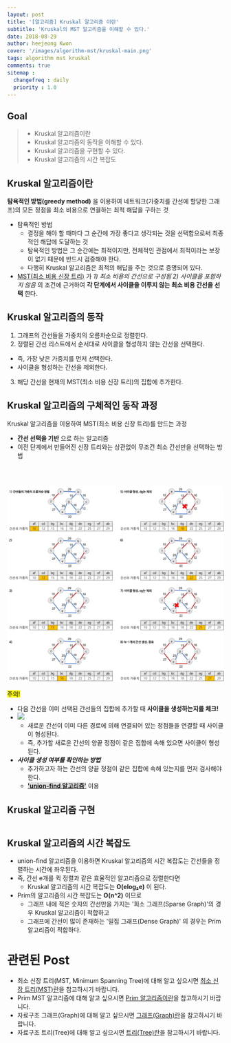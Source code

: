 ```yaml
---
layout: post
title: '[알고리즘] Kruskal 알고리즘 이란'
subtitle: 'Kruskal의 MST 알고리즘을 이해할 수 있다.'
date: 2018-08-29
author: heejeong Kwon
cover: '/images/algorithm-mst/kruskal-main.png'
tags: algorithm mst kruskal
comments: true
sitemap :
  changefreq : daily
  priority : 1.0
---
```



## Goal
> - Kruskal 알고리즘이란
> - Kruskal 알고리즘의 동작을 이해할 수 있다.
> - Kruskal 알고리즘을 구현할 수 있다.
> - Kruskal 알고리즘의 시간 복잡도


## Kruskal 알고리즘이란
**탐욕적인 방법(greedy method)** 을 이용하여 네트워크(가중치를 간선에 할당한 그래프)의 모든 정점을 최소 비용으로 연결하는 최적 해답을 구하는 것
* 탐욕적인 방법
  * 결정을 해야 할 때마다 그 순간에 가장 좋다고 생각되는 것을 선택함으로써 최종적인 해답에 도달하는 것
  * 탐욕적인 방법은 그 순간에는 최적이지만, 전체적인 관점에서 최적이라는 보장이 없기 때문에 반드시 검증해야 한다.
  * 다행히 Kruskal 알고리즘은 최적의 해답을 주는 것으로 증명되어 있다.
* [MST(최소 비용 신장 트리)](https://gmlwjd9405.github.io/2018/08/28/algorithm-mst.html) 가 *1) 최소 비용의 간선으로 구성됨 2) 사이클을 포함하지 않음* 의 조건에 근거하여 **각 단계에서 사이클을 이루지 않는 최소 비용 간선을 선택** 한다.



## Kruskal 알고리즘의 동작
1. 그래프의 간선들을 가중치의 오름차순으로 정렬한다.
2. 정렬된 간선 리스트에서 순서대로 사이클을 형성하지 않는 간선을 선택한다.
  * 즉, 가장 낮은 가중치를 먼저 선택한다.
  * 사이클을 형성하는 간선을 제외한다.
3. 해당 간선을 현재의 MST(최소 비용 신장 트리)의 집합에 추가한다.



## Kruskal 알고리즘의 구체적인 동작 과정
Kruskal 알고리즘을 이용하여 MST(최소 비용 신장 트리)를 만드는 과정
  * **간선 선택을 기반** 으로 하는 알고리즘
  * 이전 단계에서 만들어진 신장 트리와는 상관없이 무조건 최소 간선만을 선택하는 방법
<br>
<br>

![](/images/algorithm-mst/kruskal-example2.png)

<mark>주의!</mark>
* 다음 간선을 이미 선택된 간선들의 집합에 추가할 때 **사이클을 생성하는지를 체크!**
* ![](/images/algorithm-mst/kruskal-cycle-check.png)
  * 새로운 간선이 이미 다른 경로에 의해 연결되어 있는 정점들을 연결할 때 사이클이 형성된다.
  * 즉, 추가할 새로운 간선의 양끝 정점이 같은 집합에 속해 있으면 사이클이 형성된다.
* ***사이클 생성 여부를 확인하는 방법***
  * 추가하고자 하는 간선의 양끝 정점이 같은 집합에 속해 있는지를 먼저 검사해야 한다.
  * <span style="background-color: #e1e1e1">**['union-find 알고리즘'](https://gmlwjd9405.github.io/2018/08/31/algorithm-union-find.html)**</span> 이용


## Kruskal 알고리즘 구현
~~~java
~~~


## Kruskal 알고리즘의 시간 복잡도
* union-find 알고리즘을 이용하면 Kruskal 알고리즘의 시간 복잡도는 간선들을 정렬하는 시간에 좌우된다.
* 즉, 간선 e개를 퀵 정렬과 같은 효율적인 알고리즘으로 정렬한다면
  * Kruskal 알고리즘의 시간 복잡도는 **O(elog₂e)** 이 된다.
* Prim의 알고리즘의 시간 복잡도는 **O(n^2)** 이므로
  * 그래프 내에 적은 숫자의 간선만을 가지는 '희소 그래프(Sparse Graph)'의 경우 Kruskal 알고리즘이 적합하고
  * 그래프에 간선이 많이 존재하는 '밀집 그래프(Dense Graph)' 의 경우는 Prim 알고리즘이 적합하다.


# 관련된 Post
* 최소 신장 트리(MST, Minimum Spanning Tree)에 대해 알고 싶으시면 [최소 신장 트리(MST)란](https://gmlwjd9405.github.io/2018/08/28/algorithm-mst.html)을 참고하시기 바랍니다.
* Prim MST 알고리즘에 대해 알고 싶으시면 [Prim 알고리즘이란](https://gmlwjd9405.github.io/2018/08/30/algorithm-prim-mst.html)을 참고하시기 바랍니다.
* 자료구조 그래프(Graph)에 대해 알고 싶으시면 [그래프(Graph)란](https://gmlwjd9405.github.io/2018/08/13/data-structure-graph.html)을 참고하시기 바랍니다.
* 자료구조 트리(Tree)에 대해 알고 싶으시면 [트리(Tree)란](https://gmlwjd9405.github.io/2018/08/12/data-structure-tree.html)을 참고하시기 바랍니다.

<!-- # References
> - []() -->
